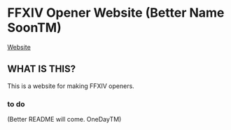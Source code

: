 # FFXIV Opener Website (Better Name SoonTM)

[Website](https://aho-senpai.github.io/FFXIV-Openers-Website/)

## WHAT IS THIS?

This is a website for making FFXIV openers.

### to do
(Better README will come. OneDayTM)